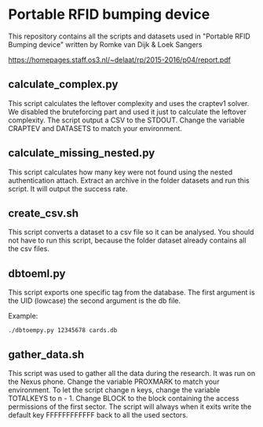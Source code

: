 # Portable RFID bumping device
This repository contains all the scripts and datasets used in "Portable RFID Bumping device" written by Romke van Dijk & Loek Sangers

https://homepages.staff.os3.nl/~delaat/rp/2015-2016/p04/report.pdf

## calculate_complex.py
This script calculates the leftover complexity and uses the craptev1 solver. We disabled the bruteforcing part and used it just to calculate the leftover complexity. The script output a CSV to the STDOUT. Change the variable CRAPTEV and DATASETS to match your environment.

## calculate_missing_nested.py
This script calculates how many key were not found using the nested authentication attach. Extract an archive in the folder datasets and run this script. It will output the success rate.

## create_csv.sh
This script converts a dataset to a csv file so it can be analysed. You should not have to run this script, because the folder dataset already contains all the csv files.

## dbtoeml.py
This script exports one specific tag from the database. The first argument is the UID (lowcase) the second argument is the db file. 

Example:

```
./dbtoempy.py 12345678 cards.db
```

## gather_data.sh
This script was used to gather all the data during the research. It was run on the Nexus phone. Change the variable PROXMARK to match your environment. To let the script change n keys, change the variable TOTALKEYS to n - 1. Change BLOCK to the block containing the access permissions of the first sector. The script will always when it exits write the default key FFFFFFFFFFFF back to all the used sectors.
